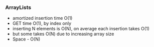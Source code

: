 ### ArrayLists
* amortized insertion time O(1)
* GET time O(1), by index only
* inserting N elements is O(N), on average each insertion takes O(1)
* but some takes O(N) due to increasing array size
* Space - O(N)